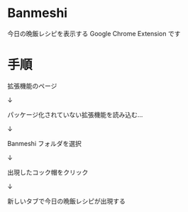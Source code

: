 Banmeshi
===========

今日の晩飯レシピを表示する Google Chrome Extension です

# 手順

拡張機能のページ

↓

パッケージ化されていない拡張機能を読み込む...

↓

Banmeshi フォルダを選択

↓

出現したコック帽をクリック

↓

新しいタブで今日の晩飯レシピが出現する
